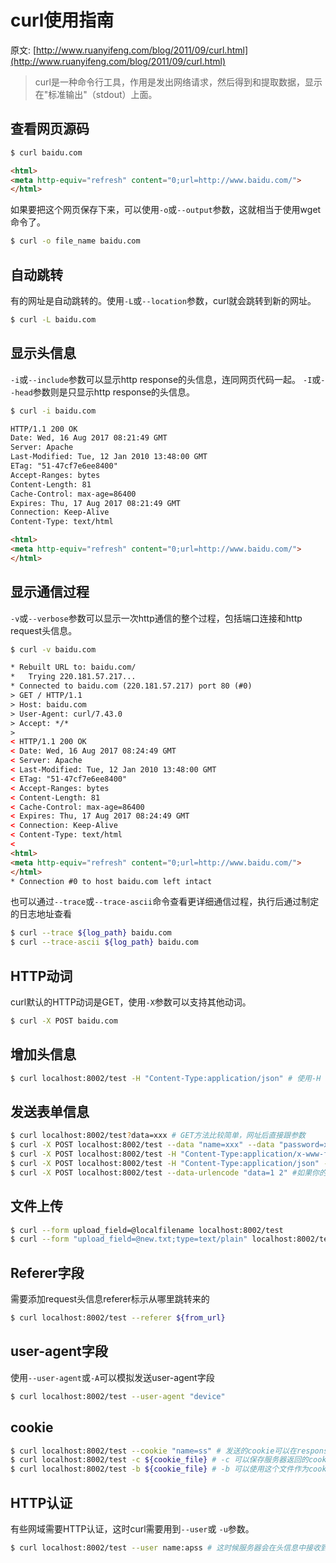 # curl使用指南
原文: [http://www.ruanyifeng.com/blog/2011/09/curl.html](http://www.ruanyifeng.com/blog/2011/09/curl.html)

>  curl是一种命令行工具，作用是发出网络请求，然后得到和提取数据，显示在"标准输出"（stdout）上面。

## 查看网页源码
```bash
$ curl baidu.com
```
```html
<html>
<meta http-equiv="refresh" content="0;url=http://www.baidu.com/">
</html>
```
如果要把这个网页保存下来，可以使用`-o`或`--output`参数，这就相当于使用wget命令了。
```bash
$ curl -o file_name baidu.com
```

## 自动跳转
有的网址是自动跳转的。使用`-L`或`--location`参数，curl就会跳转到新的网址。
```bash
$ curl -L baidu.com
```

## 显示头信息
`-i`或`--include`参数可以显示http response的头信息，连同网页代码一起。 `-I`或`--head`参数则是只显示http response的头信息。
```bash
$ curl -i baidu.com
```
```html
HTTP/1.1 200 OK
Date: Wed, 16 Aug 2017 08:21:49 GMT
Server: Apache
Last-Modified: Tue, 12 Jan 2010 13:48:00 GMT
ETag: "51-47cf7e6ee8400"
Accept-Ranges: bytes
Content-Length: 81
Cache-Control: max-age=86400
Expires: Thu, 17 Aug 2017 08:21:49 GMT
Connection: Keep-Alive
Content-Type: text/html

<html>
<meta http-equiv="refresh" content="0;url=http://www.baidu.com/">
</html>

```

## 显示通信过程
`-v`或`--verbose`参数可以显示一次http通信的整个过程，包括端口连接和http request头信息。
```bash
$ curl -v baidu.com
```
```html
* Rebuilt URL to: baidu.com/
*   Trying 220.181.57.217...
* Connected to baidu.com (220.181.57.217) port 80 (#0)
> GET / HTTP/1.1
> Host: baidu.com
> User-Agent: curl/7.43.0
> Accept: */*
>
< HTTP/1.1 200 OK
< Date: Wed, 16 Aug 2017 08:24:49 GMT
< Server: Apache
< Last-Modified: Tue, 12 Jan 2010 13:48:00 GMT
< ETag: "51-47cf7e6ee8400"
< Accept-Ranges: bytes
< Content-Length: 81
< Cache-Control: max-age=86400
< Expires: Thu, 17 Aug 2017 08:24:49 GMT
< Connection: Keep-Alive
< Content-Type: text/html
<
<html>
<meta http-equiv="refresh" content="0;url=http://www.baidu.com/">
</html>
* Connection #0 to host baidu.com left intact
```
也可以通过`--trace`或`--trace-ascii`命令查看更详细通信过程，执行后通过制定的日志地址查看
```bash
$ curl --trace ${log_path} baidu.com
$ curl --trace-ascii ${log_path} baidu.com
```
## HTTP动词
curl默认的HTTP动词是GET，使用`-X`参数可以支持其他动词。

```bash
$ curl -X POST baidu.com
```

## 增加头信息
```bash
$ curl localhost:8002/test -H "Content-Type:application/json" # 使用-H 或 --header 可以起到这个作用
```

## 发送表单信息
```bash
$ curl localhost:8002/test?data=xxx # GET方法比较简单，网址后直接跟参数
$ curl -X POST localhost:8002/test --data "name=xxx" --data "password=xxx" # POST方法通过--data或-d参数实现
$ curl -X POST localhost:8002/test -H "Content-Type:application/x-www-form-urlencoded" -d "name=win"
$ curl -X POST localhost:8002/test -H "Content-Type:application/json" -d '{"name":"wxnacy"}' # 使用application/json 提交json数据
$ curl -X POST localhost:8002/test --data-urlencode "data=1 2" #如果你的数据没有经过表单编码，还可以让curl为你编码，参数是`--data-urlencode`。
```

## 文件上传
```bash
$ curl --form upload_field=@localfilename localhost:8002/test
$ curl --form "upload_field=@new.txt;type=text/plain" localhost:8002/test
```

## Referer字段
需要添加request头信息referer标示从哪里跳转来的
```bash
$ curl localhost:8002/test --referer ${from_url} 
```
## user-agent字段
使用`--user-agent`或`-A`可以模拟发送user-agent字段
```bash
$ curl localhost:8002/test --user-agent "device"
```
## cookie
```bash
$ curl localhost:8002/test --cookie "name=ss" # 发送的cookie可以在response headers中看到
$ curl localhost:8002/test -c ${cookie_file} # -c 可以保存服务器返回的cookies到文件中
$ curl localhost:8002/test -b ${cookie_file} # -b 可以使用这个文件作为cookie信息，进行后续的请求。
```



## HTTP认证
有些网域需要HTTP认证，这时curl需要用到`--user`或 `-u`参数。
```bash
$ curl localhost:8002/test --user name:apss # 这时候服务器会在头信息中接收到Authorization字段，值为Basic + name:pass的base64加密数值
```


